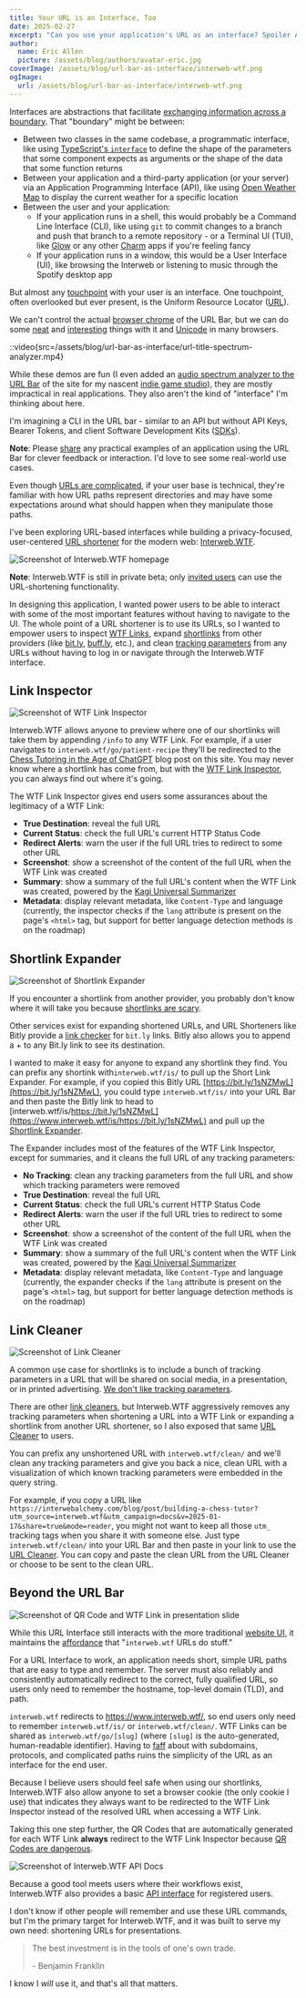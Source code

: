 ```yaml
---
title: Your URL is an Interface, Too
date: 2025-02-27
excerpt: "Can you use your application's URL as an interface? Spoiler Alert: Yes. Will users interact with it? Maybe."
author:
  name: Eric Allen
  picture: /assets/blog/authors/avatar-eric.jpg
coverImage: /assets/blog/url-bar-as-interface/interweb-wtf.png
ogImage:
  url: /assets/blog/url-bar-as-interface/interweb-wtf.png
---
```


Interfaces are abstractions that facilitate [exchanging information across a boundary](<https://en.wikipedia.org/wiki/Interface_(computing)>). That "boundary" might be between:

- Between two classes in the same codebase, a programmatic interface, like using [TypeScript's `interface`](https://www.typescriptlang.org/docs/handbook/interfaces.html) to define the shape of the parameters that some component expects as arguments or the shape of the data that some function returns
- Between your application and a third-party application (or your server) via an Application Programming Interface (API), like using [Open Weather Map](https://openweathermap.org/api) to display the current weather for a specific location
- Between the user and your application:
  - If your application runs in a shell, this would probably be a Command Line Interface (CLI), like using `git` to commit changes to a branch and push that branch to a remote repository - or a Terminal UI (TUI), like [Glow](https://github.com/charmbracelet/glow) or any other [Charm](https://charm.sh/) apps if you're feeling fancy
  - If your application runs in a window, this would be a User Interface (UI), like browsing the Interweb or listening to music through the Spotify desktop app

But almost any [touchpoint](https://en.wikipedia.org/wiki/Touchpoint) with your user is an interface. One touchpoint, often overlooked but ever present, is the Uniform Resource Locator ([URL](https://developer.mozilla.org/en-US/docs/Glossary/URL)).

We can't control the actual [browser chrome](https://www.nngroup.com/articles/browser-and-gui-chrome/) of the URL Bar, but we can do some [neat](http://glench.com/hash/#) and [interesting](https://matthewrayfield.com/articles/animating-urls-with-javascript-and-emojis/) things with it and [Unicode](https://flaviocopes.com/javascript-unicode/) in many browsers.

::video{src=/assets/blog/url-bar-as-interface/url-title-spectrum-analyzer.mp4}

While these demos are fun (I even added an [audio spectrum analyzer to the URL Bar](https://github.com/DVDAGames/blog/blob/main/README.md#url-bar-spectrum-analyzer) of the site for my nascent [indie game studio](https://dvdagames.com/)), they are mostly impractical in real applications. They also aren't the kind of "interface" I'm thinking about here.

I'm imagining a CLI in the URL bar - similar to an API but without API Keys, Bearer Tokens, and client Software Development Kits ([SDKs](https://www.ibm.com/think/topics/api-vs-sdk)).

**Note**: Please [share](https://github.com/ericrallen/dev-blog/discussions/82) any practical examples of an application using the URL Bar for clever feedback or interaction. I'd love to see some real-world use cases.

Even though [URLs are complicated](https://www.netmeister.org/blog/urls.html), if your user base is technical, they're familiar with how URL paths represent directories and may have some expectations around what should happen when they manipulate those paths.

I've been exploring URL-based interfaces while building a privacy-focused, user-centered [URL shortener](https://en.wikipedia.org/wiki/URL_shortening) for the modern web: [Interweb.WTF](https://www.interweb.wtf/).

![Screenshot of Interweb.WTF homepage](/assets/blog/url-bar-as-interface/interweb-wtf.png)

**Note**: Interweb.WTF is still in private beta; only [invited users](https://github.com/InterwebAlchemy/interweb-wtf/discussions/1) can use the URL-shortening functionality.

In designing this application, I wanted power users to be able to interact with some of the most important features without having to navigate to the UI. The whole point of a URL shortener is to use its URLs, so I wanted to empower users to inspect [WTF Links](https://www.interweb.wtf/docs/concepts/wtf-links), expand [shortlinks](https://www.interweb.wtf/docs/concepts/shortlinks) from other providers (like [bit.ly](https://bitly.com/), [buff.ly](https://buffer.com/), etc.), and clean [tracking parameters](https://www.interweb.wtf/docs/concepts/tracking) from any URLs without having to log in or navigate through the Interweb.WTF interface.

## Link Inspector

![Screenshot of WTF Link Inspector](/assets/blog/url-bar-as-interface/wtflink-inspector.png)

Interweb.WTF allows anyone to preview where one of our shortlinks will take them by appending `/info` to any WTF Link. For example, if a user navigates to `interweb.wtf/go/patient-recipe` they'll be redirected to the [Chess Tutoring in the Age of ChatGPT](https://interwebalchemy.com/blog/post/building-a-chess-tutor/) blog post on this site. You may never know where a shortlink has come from, but with the [WTF Link Inspector](https://www.interweb.wtf/go/patient-recipe/info), you can always find out where it's going.

The WTF Link Inspector gives end users some assurances about the legitimacy of a WTF Link:

- **True Destination**: reveal the full URL
- **Current Status**: check the full URL's current HTTP Status Code
- **Redirect Alerts**: warn the user if the full URL tries to redirect to some other URL
- **Screenshot**: show a screenshot of the content of the full URL when the WTF Link was created
- **Summary**: show a summary of the full URL's content when the WTF Link was created, powered by the [Kagi Universal Summarizer](https://help.kagi.com/kagi/api/summarizer.html)
- **Metadata**: display relevant metadata, like `Content-Type` and language (currently, the inspector checks if the `lang` attribute is present on the page's `<html>` tag, but support for better language detection methods is on the roadmap)

## Shortlink Expander

![Screenshot of Shortlink Expander](/assets/blog/url-bar-as-interface/shortlink-expander.png)

If you encounter a shortlink from another provider, you probably don't know where it will take you because [shortlinks are scary](https://gcs.civilservice.gov.uk/blog/link-shorteners-the-long-and-short-of-why-you-shouldnt-use-them/).

Other services exist for expanding shortened URLs, and URL Shorteners like Bitly provide a [link checker](https://support.bitly.com/hc/en-us/p/link-checker) for `bit.ly` links. Bitly also allows you to append a + to any Bit.ly link to see its destination.

I wanted to make it easy for anyone to expand any shortlink they find. You can prefix any shortink with`interweb.wtf/is/` to pull up the Short Link Expander. For example, if you copied this Bitly URL [https://bit.ly/1sNZMwL](https://bit.ly/1sNZMwL), you could type `interweb.wtf/is/` into your URL Bar and then paste the Bitly link to head to [interweb.wtf/is/https://bit.ly/1sNZMwL](https://www.interweb.wtf/is/https://bit.ly/1sNZMwL) and pull up the [Shortlink Expander](https://www.interweb.wtf/docs/expand).

The Expander includes most of the features of the WTF Link Inspector, except for summaries, and it cleans the full URL of any tracking parameters:

- **No Tracking**: clean any tracking parameters from the full URL and show which tracking parameters were removed
- **True Destination**: reveal the full URL
- **Current Status**: check the full URL's current HTTP Status Code
- **Redirect Alerts**: warn the user if the full URL tries to redirect to some other URL
- **Screenshot**: show a screenshot of the content of the full URL when the WTF Link was created
- **Summary**: show a summary of the full URL's content when the WTF Link was created, powered by the [Kagi Universal Summarizer](https://help.kagi.com/kagi/api/summarizer.html)
- **Metadata**: display relevant metadata, like `Content-Type` and language (currently, the expander checks if the `lang` attribute is present on the page's `<html>` tag, but support for better language detection methods is on the roadmap)

## Link Cleaner

![Screenshot of Link Cleaner](/assets/blog/url-bar-as-interface/link-cleaner.png)

A common use case for shortlinks is to include a bunch of tracking parameters in a URL that will be shared on social media, in a presentation, or in printed advertising. [We don't like tracking parameters](https://nordvpn.com/blog/how-to-remove-tracking-parameters-from-url/).

There are other [link cleaners](https://linkcleaner.app/), but Interweb.WTF aggressively removes any tracking parameters when shortening a URL into a WTF Link or expanding a shortlink from another URL shortener, so I also exposed that same [URL Cleaner](https://www.interweb.wtf/docs/clean) to users.

You can prefix any unshortened URL with `interweb.wtf/clean/` and we'll clean any tracking parameters and give you back a nice, clean URL with a visualization of which known tracking parameters were embedded in the query string.

For example, if you copy a URL like `https://interwebalchemy.com/blog/post/building-a-chess-tutor?utm_source=interweb.wtf&utm_campaign=docs&v=2025-01-17&share=true&mode=reader`, you might not want to keep all those `utm_` tracking tags when you share it with someone else. Just type `interweb.wtf/clean/` into your URL Bar and then paste in your link to use the [URL Cleaner](https://interweb.wtf/clean/https://www.interweb.wtf/clean/https://interwebalchemy.com/blog/post/building-a-chess-tutor?utm_source=interweb.wtf&utm_campaign=docs). You can copy and paste the clean URL from the URL Cleaner or choose to be sent to the clean URL.

## Beyond the URL Bar

![Screenshot of QR Code and WTF Link in presentation slide](/assets/blog/url-bar-as-interface/interweb-wtf-qr-code.png)

While this URL Interface still interacts with the more traditional [website UI](https://www.interweb.wtf/docs/interfaces/web), it maintains the [affordance](https://www.interaction-design.org/literature/topics/affordances) that "`interweb.wtf` URLs do stuff."

For a URL Interface to work, an application needs short, simple URL paths that are easy to type and remember. The server must also reliably and consistently automatically redirect to the correct, fully qualified URL, so users only need to remember the hostname, top-level domain (TLD), and path.

`interweb.wtf` redirects to https://www.interweb.wtf/, so end users only need to remember `interweb.wtf/is/` or `interweb.wtf/clean/`. WTF Links can be shared as `interweb.wtf/go/[slug]` (where `[slug]` is the auto-generated, human-readable identifier). Having to [faff](https://dictionary.cambridge.org/dictionary/english/faff) about with subdomains, protocols, and complicated paths ruins the simplicity of the URL as an interface for the end user.

Because I believe users should feel safe when using our shortlinks, Interweb.WTF also allow anyone to set a browser cookie (the only cookie I use) that indicates they always want to be redirected to the WTF Link Inspector instead of the resolved URL when accessing a WTF Link.

Taking this one step further, the QR Codes that are automatically generated for each WTF Link **always** redirect to the WTF Link Inspector because [QR Codes are dangerous](https://theconversation.com/how-qr-codes-work-and-what-makes-them-dangerous-a-computer-scientist-explains-177217).

![Screenshot of Interweb.WTF API Docs](/assets/blog/url-bar-as-interface/interweb-wtf-api.png)

Because a good tool meets users where their workflows exist, Interweb.WTF also provides a basic [API interface](https://www.interweb.wtf/docs/interfaces/api) for registered users.

I don't know if other people will remember and use these URL commands, but I'm the primary target for Interweb.WTF, and it was built to serve my own need: shortening URLs for presentations.

> The best investment is in the tools of one's own trade.
>
> \- Benjamin Franklin

I know I _will_ use it, and that's all that matters.
